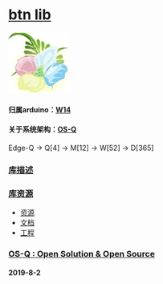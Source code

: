 ﻿# [btn lib](https://github.com/OS-Q/D204)
[![sites](OS-Q/qitas.png)](http://www.OS-Q.com)
#### 归属arduino：[W14](https://github.com/OS-Q/W14)
#### 关于系统架构：[OS-Q](https://github.com/OS-Q/OS-Q)

Edge-Q -> Q[4] -> M[12] -> W[52] -> D[365]

### [库描述](https://github.com/OS-Q/D204/wiki) 


### [库资源](https://github.com/OS-Q/D204) 

- [资源](src/)
- [文档](docs/)
- [工程](project/)


### [OS-Q : Open Solution & Open Source](http://www.OS-Q.com/D204)
####  2019-8-2